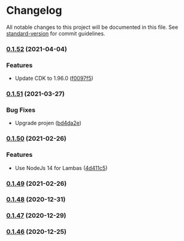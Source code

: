 # Changelog

All notable changes to this project will be documented in this file. See [standard-version](https://github.com/conventional-changelog/standard-version) for commit guidelines.

### [0.1.52](https://github.com/markusl/cdk-ecr-image-scan-handler/compare/v0.1.51...v0.1.52) (2021-04-04)


### Features

* Update CDK to 1.96.0 ([f0097f5](https://github.com/markusl/cdk-ecr-image-scan-handler/commit/f0097f57cbc03d8c4d3387bdc949ad5de76505c1))

### [0.1.51](https://github.com/markusl/cdk-ecr-image-scan-handler/compare/v0.1.50...v0.1.51) (2021-03-27)


### Bug Fixes

* Upgrade projen ([bd4da2e](https://github.com/markusl/cdk-ecr-image-scan-handler/commit/bd4da2ebacf87c06fd3593857382e1a0fc7c3265))

### [0.1.50](https://github.com/markusl/cdk-ecr-image-scan-handler/compare/v0.1.49...v0.1.50) (2021-02-26)


### Features

* Use NodeJs 14 for Lambas ([4d411c5](https://github.com/markusl/cdk-ecr-image-scan-handler/commit/4d411c59519642dfbf798b2a2359387ab8765a48))

### [0.1.49](https://github.com/markusl/cdk-ecr-image-scan-handler/compare/v0.1.48...v0.1.49) (2021-02-26)

### [0.1.48](https://github.com/markusl/cdk-ecr-image-scan-handler/compare/v0.1.47...v0.1.48) (2020-12-31)

### [0.1.47](https://github.com/markusl/cdk-ecr-image-scan-handler/compare/v0.1.46...v0.1.47) (2020-12-29)

### [0.1.46](https://github.com/markusl/cdk-ecr-image-scan-handler/compare/v0.1.45...v0.1.46) (2020-12-25)
